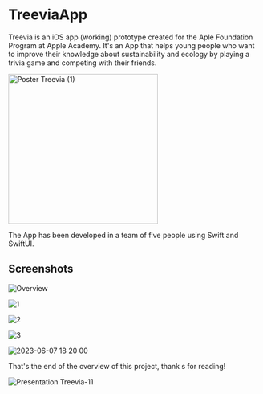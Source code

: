 # TreeviaApp
Treevia is an iOS app (working) prototype created for the Aple Foundation Program at Apple Academy.
It's an App that helps young people who want to
improve their knowledge about sustainability
and ecology by playing a trivia game
and competing with their friends.

<img width="298" alt="Poster Treevia (1)" src="https://github.com/J0hnnyGee/TreeviaApp/assets/61202910/63084dbc-f636-43f2-bd60-c04e1b08fc50">

The App has been developed in a team of five people using Swift and SwiftUI.

## Screenshots

![Overview](https://github.com/J0hnnyGee/TreeviaApp/assets/61202910/7212a848-4da9-45b3-8739-93bd7d442eb2)

![1](https://github.com/J0hnnyGee/TreeviaApp/assets/61202910/4cafec66-380e-4474-9d61-a3019e57d4d6)

![2](https://github.com/J0hnnyGee/TreeviaApp/assets/61202910/b52d12a9-01e6-4ffc-9a5d-2411107e6f98)

![3](https://github.com/J0hnnyGee/TreeviaApp/assets/61202910/5778e728-30e0-4c1a-b0e8-6210276b4cf7)

![2023-06-07 18 20 00](https://github.com/J0hnnyGee/TreeviaApp/assets/61202910/5547f4c6-b098-4df8-9fd0-b4a4002b241a)

That's the end of the overview of this project, thank s for reading!

![Presentation Treevia-11](https://github.com/J0hnnyGee/TreeviaApp/assets/61202910/b7040e6f-c0a4-44d4-98cc-20ccb3e85578)
